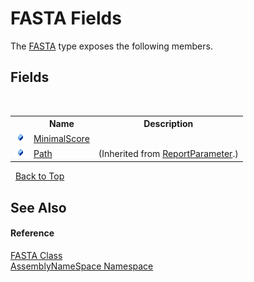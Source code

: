 # FASTA Fields
 

The <a href="b8bb73f2-816c-3751-67e4-0567710e6695">FASTA</a> type exposes the following members.


## Fields
&nbsp;<table><tr><th></th><th>Name</th><th>Description</th></tr><tr><td>![Public field](media/pubfield.gif "Public field")</td><td><a href="e83569b5-fa5c-ca3e-9939-404e1fd9b488">MinimalScore</a></td><td /></tr><tr><td>![Public field](media/pubfield.gif "Public field")</td><td><a href="328cd690-adfc-65fe-0fbe-2bd5b8df89ac">Path</a></td><td> (Inherited from <a href="424e35aa-7ff3-06d5-938d-f5af7f87dadf">ReportParameter</a>.)</td></tr></table>&nbsp;
<a href="#fasta-fields">Back to Top</a>

## See Also


#### Reference
<a href="b8bb73f2-816c-3751-67e4-0567710e6695">FASTA Class</a><br /><a href="6bcc80ef-5cfd-db5f-1eb2-7297d1c16397">AssemblyNameSpace Namespace</a><br />
